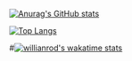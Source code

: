 [![Anurag's GitHub stats](https://github-readme-stats.vercel.app/api?username=jtara1)](https://github.com/anuraghazra/github-readme-stats)

[![Top Langs](https://github-readme-stats.vercel.app/api/top-langs/?username=jtara1&layout=compact&hide=html)](https://github.com/anuraghazra/github-readme-stats)

#[![willianrod's wakatime stats](https://github-readme-stats.vercel.app/api/wakatime?username=jtara1&layout=compact)](https://github.com/anuraghazra/github-readme-stats)

<!--
**jtara1/jtara1** is a ✨ _special_ ✨ repository because its `README.md` (this file) appears on your GitHub profile.

Here are some ideas to get you started:

- 🔭 I’m currently working on ...
- 🌱 I’m currently learning ...
- 👯 I’m looking to collaborate on ...
- 🤔 I’m looking for help with ...
- 💬 Ask me about ...
- 📫 How to reach me: ...
- 😄 Pronouns: ...
- ⚡ Fun fact: ...
-->
